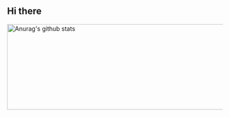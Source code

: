 ## Hi there

 <a href="https://github.com/Honor13/github-readme-stats"><img align="center" src="https://github-readme-stats.vercel.app/api?username=Honor13&show_icons=true&include_all_commits=true&theme=buefy&hide_border=true" alt="Anurag's github stats" width="800" height="200" /></a>  </a> 

